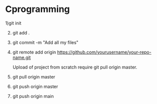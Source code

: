 # Cprogramming

1)git init

2) git add .

3) git commit -m "Add all my files"

4) git remote add origin https://github.com/yourusername/your-repo-name.git

    Upload of project from scratch require git pull origin master.

5) git pull origin master

6) git push origin master

8) git push origin main
